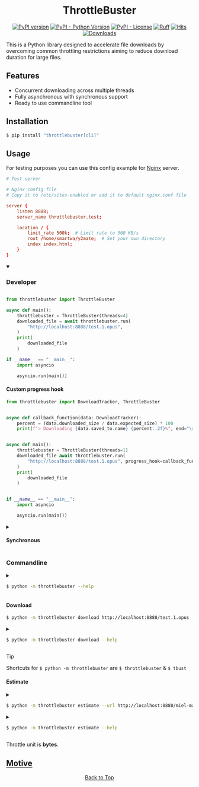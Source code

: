 <div align="center">

# ThrottleBuster

[![PyPI version](https://badge.fury.io/py/throttlebuster.svg)](https://pypi.org/project/throttlebuster)
[![PyPI - Python Version](https://img.shields.io/pypi/pyversions/throttlebuster)](https://pypi.org/project/throttlebuster)
[![PyPI - License](https://img.shields.io/pypi/l/throttlebuster)](https://pypi.org/project/throttlebuster)
[![Ruff](https://img.shields.io/endpoint?url=https://raw.githubusercontent.com/astral-sh/ruff/main/assets/badge/v2.json)](https://github.com/astral-sh/ruff)
[![Hits](https://hits.sh/github.com/Simatwa/throttlebuster.svg?label=Total%20hits&logo=dotenv)](https://github.com/Simatwa/throttlebuster "Total hits")
[![Downloads](https://pepy.tech/badge/throttlebuster)](https://pepy.tech/project/throttlebuster)
<!-- 
[![Code Coverage](https://img.shields.io/codecov/c/github/Simatwa/throttlebuster)](https://codecov.io/gh/Simatwa/throttlebuster)
-->
<!-- TODO: Add logo & wakatime-->
</div>

This is a Python library designed to accelerate file downloads by overcoming common throttling restrictions aiming to reduce download duration for large files.

## Features

- Concurrent downloading across multiple threads
- Fully asynchronous with synchronous support
- Ready to use commandline tool


## Installation

```bash
$ pip install "throttlebuster[cli]"
```

## Usage

For testing purposes you can use this config example for [Nginx](https://nginx.org) server.

```conf
# Test server

# Nginx config file
# Copy it to /etc/sites-enabled or add it to default nginx.conf file

server {
    listen 8888;
    server_name throttlebuster.test;

    location / {
        limit_rate 500k;  # Limit rate to 500 KB/s
        root /home/smartwa/y2mate;  # Set your own directory
        index index.html;
    }
}

```

<details open>

<summary>

### Developer
</summary>

```python

from throttlebuster import ThrottleBuster

async def main():
    throttlebuster = ThrottleBuster(threads=4)
    downloaded_file = await throttlebuster.run(
        "http://localhost:8888/test.1.opus",
    )
    print(
        downloaded_file
    )

if __name__ == "__main__":
    import asyncio

    asyncio.run(main())

```

#### Custom progress hook

```python
from throttlebuster import DownloadTracker, ThrottleBuster


async def callback_function(data: DownloadTracker):
    percent = (data.downloaded_size / data.expected_size) * 100
    print(f"> Downloading {data.saved_to.name} {percent:.2f}%", end="\r")


async def main():
    throttlebuster = ThrottleBuster(threads=1)
    downloaded_file await throttlebuster.run(
        "http://localhost:8888/test.1.opus", progress_hook=callback_function
    )
    print(
        downloaded_file
    )


if __name__ == "__main__":
    import asyncio

    asyncio.run(main())

```

<details>

<summary>

#### Synchronous
</summary>

```python
from throttlebuster import ThrottleBuster

throttlebuster = ThrottleBuster()

downloaed_file = throttlebuster.run_sync("http://localhost:8888/test.1.opus")

print(
    downloaded_file
)

```
</details>

</details>

### Commandline

<details>

<summary>

```sh
$ python -m throttlebuster --help
```
</summary>

```
Usage: python -m throttlebuster [OPTIONS] COMMAND [ARGS]...

  Accelerate file downloads by overcoming common throttling restrictions
  envvar-prefix : THROTTLEBUSTER.

Options:
  --version  Show the version and exit.
  --help     Show this message and exit.

Commands:
  download  Download file using http protocol
  estimate  Estimate download duration for different threads

```

</details>

#### Download

```sh
$ python -m throttlebuster download http://localhost:8888/test.1.opus --threads 14
```

<details>

<summary>

```sh
$ python -m throttlebuster download --help
```
</summary>

```sh
Usage: python -m throttlebuster download [OPTIONS] URL

  Download file using http protocol

Options:
  -T, --threads INTEGER RANGE     Number of threads to carry out the download
                                  : 2  [1<=x<=1000]
  -C, --chunk-size INTEGER        Streaming download chunk size in kilobytes :
                                  256
  -D, --dir DIRECTORY             Directory for saving the downloaded file to
                                  : PWD
  -P, --part-dir DIRECTORY        Directory for temporarily saving the
                                  downloaded file-parts to : PWD
  -E, --part-extension TEXT       Filename extension for download parts :
                                  .part
  -H, --request-headers TEXT...   Httpx request headers : default
  -B, --merge-buffer-size INTEGER RANGE
                                  Buffer size for merging the separated files
                                  in kilobytes : 256  [1<=x<=102400]
  -F, --filename TEXT             Filename for the downloaded content
  -M, --download-mode [start|resume|auto]
                                  Whether to start or resume incomplete
                                  download : auto
  -L, --file_size INTEGER         Size of the file to be downloaded : None
  -K, --colour TEXT               Progress bar display color : cyan
  -k, --keep-parts                Whether to retain the separate download
                                  parts : False
  -s, --simple                    Show percentage and bar only in progressbar
                                  : False
  -t, --test                      Just test if download is possible but do not
                                  actually download : False
  -a, --ascii                     Use unicode (smooth blocks) to fill the
                                  progress-bar meter : False
  -l, --no-leave                  Do not keep all leaves of the progressbar :
                                  False
  -z, --disable-progress-bar      Do not show progress_bar : False
  -q, --quiet                     Do not show any interactive information :
                                  False
  -v, --verbose                   Show more detailed information : 0
  --help                          Show this message and exit.
```

</details>

> [!TIP]
> Shortcuts for `$ python -m throttlebuster` are `$ throttlebuster` & `$ tbust`

#### Estimate

<details>

<summary>

```sh
$ python -m throttlebuster estimate --url http://localhost:8888/miel-martin.webm 260000

```
</summary>

```
         337.88 MB at 260.00 KB/s         
┏━━━━━━━━━┳━━━━━━━━━━━━┳━━━━━━━━━━━━━━━━━┓
┃ Threads ┃ Duration   ┃ Load per thread ┃
┡━━━━━━━━━╇━━━━━━━━━━━━╇━━━━━━━━━━━━━━━━━┩
│ 20      │ 1.08 Mins  │ 16.89 MB        │
│ 19      │ 1.14 Mins  │ 17.78 MB        │
│ 18      │ 1.20 Mins  │ 18.77 MB        │
│ 17      │ 1.27 Mins  │ 19.88 MB        │
│ 16      │ 1.35 Mins  │ 21.12 MB        │
│ 15      │ 1.44 Mins  │ 22.53 MB        │
│ 14      │ 1.55 Mins  │ 24.13 MB        │
│ 13      │ 1.67 Mins  │ 25.99 MB        │
│ 12      │ 1.80 Mins  │ 28.16 MB        │
│ 11      │ 1.97 Mins  │ 30.72 MB        │
│ 10      │ 2.17 Mins  │ 33.79 MB        │
│ 9       │ 2.41 Mins  │ 37.54 MB        │
│ 8       │ 2.71 Mins  │ 42.24 MB        │
│ 7       │ 3.09 Mins  │ 48.27 MB        │
│ 6       │ 3.61 Mins  │ 56.31 MB        │
│ 5       │ 4.33 Mins  │ 67.58 MB        │
│ 4       │ 5.41 Mins  │ 84.47 MB        │
│ 3       │ 7.22 Mins  │ 112.63 MB       │
│ 2       │ 10.83 Mins │ 168.94 MB       │
└─────────┴────────────┴─────────────────┘
```

</details>


<details>

<summary>

```sh
$ python -m throttlebuster estimate --help
```
</summary>

```
Usage: python -m throttlebuster estimate [OPTIONS] THROTTLE

  Estimate download duration for different threads

Options:
  -U, --url TEXT               Url to the target file
  -S, --size INTEGER           Size in bytes of the targeted file
  -T, --threads INTEGER RANGE  Threads amount to base the estimate on : Range
                               (2-30)  [1<=x<=1000]
  -j, --json                   Stdout estimates in json format
  --help                       Show this message and exit.
```

</details>

Throttle unit is **bytes**.

## [Motive](#features)

<div align="center">

[Back to Top](#throttlebuster)

</div>
